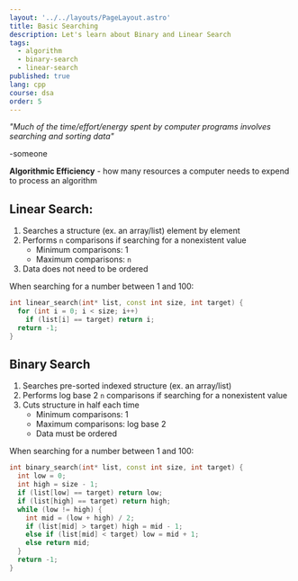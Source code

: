 ```yaml
---
layout: '../../layouts/PageLayout.astro'
title: Basic Searching
description: Let's learn about Binary and Linear Search
tags:
  - algorithm
  - binary-search
  - linear-search
published: true
lang: cpp
course: dsa
order: 5
---
```


_"Much of the time/effort/energy spent by computer programs involves searching and sorting data"_

\-someone

**Algorithmic Efficiency** - how many resources a computer needs to expend to process an algorithm

## Linear Search:
1. Searches a structure (ex. an array/list) element by element
2. Performs `n` comparisons if searching for a nonexistent value
    - Minimum comparisons: 1
    - Maximum comparisons: `n`
3. Data does not need to be ordered

When searching for a number between 1 and 100:
```cpp
int linear_search(int* list, const int size, int target) {
  for (int i = 0; i < size; i++)
    if (list[i] == target) return i;
  return -1;
}
```

## Binary Search
1. Searches pre-sorted indexed structure (ex. an array/list)
2. Performs log base 2 `n` comparisons if searching for a nonexistent value
3. Cuts structure in half each time
    - Minimum comparisons: 1
    - Maximum comparisons: log base 2
    - Data must be ordered

When searching for a number between 1 and 100:

```cpp
int binary_search(int* list, const int size, int target) {
  int low = 0;
  int high = size - 1;
  if (list[low] == target) return low;
  if (list[high] == target) return high;
  while (low != high) {
    int mid = (low + high) / 2;
    if (list[mid] > target) high = mid - 1;
    else if (list[mid] < target) low = mid + 1;
    else return mid;
  }
  return -1;
}
```